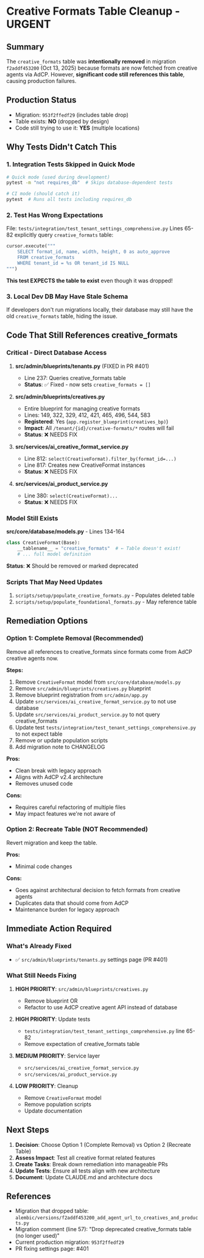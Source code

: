# Creative Formats Table Cleanup - URGENT

## Summary
The `creative_formats` table was **intentionally removed** in migration `f2addf453200` (Oct 13, 2025) because formats are now fetched from creative agents via AdCP. However, **significant code still references this table**, causing production failures.

## Production Status
- Migration: `953f2ffedf29` (includes table drop)
- Table exists: **NO** (dropped by design)
- Code still trying to use it: **YES** (multiple locations)

## Why Tests Didn't Catch This

### 1. Integration Tests Skipped in Quick Mode
```bash
# Quick mode (used during development)
pytest -m "not requires_db"  # Skips database-dependent tests

# CI mode (should catch it)
pytest  # Runs all tests including requires_db
```

### 2. Test Has Wrong Expectations
File: `tests/integration/test_tenant_settings_comprehensive.py`
Lines 65-82 explicitly query `creative_formats` table:
```python
cursor.execute("""
    SELECT format_id, name, width, height, 0 as auto_approve
    FROM creative_formats
    WHERE tenant_id = %s OR tenant_id IS NULL
""")
```

**This test EXPECTS the table to exist** even though it was dropped!

### 3. Local Dev DB May Have Stale Schema
If developers don't run migrations locally, their database may still have the old `creative_formats` table, hiding the issue.

## Code That Still References creative_formats

### Critical - Direct Database Access

1. **src/admin/blueprints/tenants.py** (FIXED in PR #401)
   - Line 237: Queries creative_formats table
   - **Status**: ✅ Fixed - now sets `creative_formats = []`

2. **src/admin/blueprints/creatives.py**
   - Entire blueprint for managing creative formats
   - Lines: 149, 322, 329, 412, 421, 465, 496, 544, 583
   - **Registered**: Yes (`app.register_blueprint(creatives_bp)`)
   - **Impact**: All `/tenant/{id}/creative-formats/*` routes will fail
   - **Status**: ❌ NEEDS FIX

3. **src/services/ai_creative_format_service.py**
   - Line 812: `select(CreativeFormat).filter_by(format_id=...)`
   - Line 817: Creates new CreativeFormat instances
   - **Status**: ❌ NEEDS FIX

4. **src/services/ai_product_service.py**
   - Line 380: `select(CreativeFormat)...`
   - **Status**: ❌ NEEDS FIX

### Model Still Exists

**src/core/database/models.py** - Lines 134-164
```python
class CreativeFormat(Base):
    __tablename__ = "creative_formats"  # ← Table doesn't exist!
    # ... full model definition
```

**Status**: ❌ Should be removed or marked deprecated

### Scripts That May Need Updates

1. `scripts/setup/populate_creative_formats.py` - Populates deleted table
2. `scripts/setup/populate_foundational_formats.py` - May reference table

## Remediation Options

### Option 1: Complete Removal (Recommended)
Remove all references to creative_formats since formats come from AdCP creative agents now.

**Steps:**
1. Remove `CreativeFormat` model from `src/core/database/models.py`
2. Remove `src/admin/blueprints/creatives.py` blueprint
3. Remove blueprint registration from `src/admin/app.py`
4. Update `src/services/ai_creative_format_service.py` to not use database
5. Update `src/services/ai_product_service.py` to not query creative_formats
6. Update test `tests/integration/test_tenant_settings_comprehensive.py` to not expect table
7. Remove or update population scripts
8. Add migration note to CHANGELOG

**Pros:**
- Clean break with legacy approach
- Aligns with AdCP v2.4 architecture
- Removes unused code

**Cons:**
- Requires careful refactoring of multiple files
- May impact features we're not aware of

### Option 2: Recreate Table (NOT Recommended)
Revert migration and keep the table.

**Pros:**
- Minimal code changes

**Cons:**
- Goes against architectural decision to fetch formats from creative agents
- Duplicates data that should come from AdCP
- Maintenance burden for legacy approach

## Immediate Action Required

### What's Already Fixed
- ✅ `src/admin/blueprints/tenants.py` settings page (PR #401)

### What Still Needs Fixing
1. **HIGH PRIORITY**: `src/admin/blueprints/creatives.py`
   - Remove blueprint OR
   - Refactor to use AdCP creative agent API instead of database

2. **HIGH PRIORITY**: Update tests
   - `tests/integration/test_tenant_settings_comprehensive.py` line 65-82
   - Remove expectation of creative_formats table

3. **MEDIUM PRIORITY**: Service layer
   - `src/services/ai_creative_format_service.py`
   - `src/services/ai_product_service.py`

4. **LOW PRIORITY**: Cleanup
   - Remove `CreativeFormat` model
   - Remove population scripts
   - Update documentation

## Next Steps

1. **Decision**: Choose Option 1 (Complete Removal) vs Option 2 (Recreate Table)
2. **Assess Impact**: Test all creative format related features
3. **Create Tasks**: Break down remediation into manageable PRs
4. **Update Tests**: Ensure all tests align with new architecture
5. **Document**: Update CLAUDE.md and architecture docs

## References

- Migration that dropped table: `alembic/versions/f2addf453200_add_agent_url_to_creatives_and_products.py`
- Migration comment (line 57): "Drop deprecated creative_formats table (no longer used)"
- Current production migration: `953f2ffedf29`
- PR fixing settings page: #401

